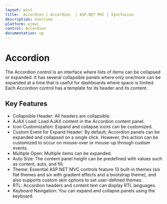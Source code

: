 ```yaml
---
layout: post
title:  Accordion | Accordion  | ASP.NET MVC | Syncfusion
description: overview
platform: ejmvc
control: Accordion 
documentation: ug
---
```


# Accordion

The Accordion control is an interface where lists of items can be collapsed or expanded. It has several collapsible panels where only one/more can be expanded at a time that is useful for dashboards where space is limited. Each Accordion control has a template for its header and its content.

## Key Features

* Collapsible Header: All headers are collapsible. 
* AJAX Load: Load AJAX content in the Accordion content panel.
* Icon Customization: Expand and collapse icons can be customized.
* Custom Event for Expand Header: By default, Accordion panels can be expanded and collapsed on a single click. However, this action can be customized to occur on mouse-over or mouse-up through custom events.
* Multiple Open: Multiple items can be expanded.
* Auto Size: The content panel height can be predefined with values such as content, auto, and fill.
* Theme: Essential ASP.NET MVC controls feature 13 built-in themes (six flat themes and six with gradient effects and a bootstrap theme), and also supports custom skin options to set user-defined themes.
* RTL: Accordion headers and content text can display RTL languages. 
* Keyboard Navigation: You can expand and collapse panels using the keyboard. 
